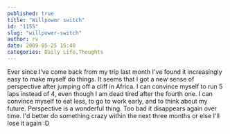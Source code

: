```yaml
---
published: true
title: "Willpower switch"
id: "1155"
slug: "willpower-switch"
author: rv
date: 2009-05-25 15:40
categories: Daily Life,Thoughts
---
```

Ever since I've come back from my trip last month I've found it increasingly easy to make myself do things. It seems that I got a new sense of perspective after jumping off a cliff in Africa. I can convince myself to run 5 laps instead of 4, even though I am dead tired after the fourth one. I can convince myself to eat less, to go to work early, and to think about my future. Perspective is a wonderful thing. Too bad it disappears again over time. I'd better do something crazy within the next three months or else I'll lose it again :D